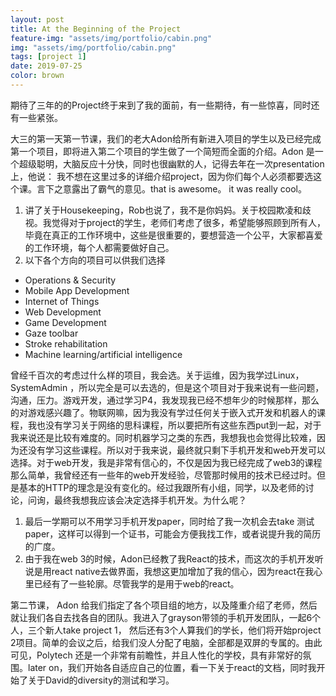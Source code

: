 ```yaml
---
layout: post
title: At the Beginning of the Project
feature-img: "assets/img/portfolio/cabin.png"
img: "assets/img/portfolio/cabin.png"
tags: [project 1]
date: 2019-07-25
color: brown
---
```


期待了三年的的Project终于来到了我的面前，有一些期待，有一些惊喜，同时还有一些紧张。

大三的第一天第一节课，我们的老大Adon给所有新进入项目的学生以及已经完成第一个项目，即将进入第二个项目的学生做了一个简短而全面的介绍。Adon 是一个超级聪明，大脑反应十分快，同时也很幽默的人，记得去年在一次presentation上，他说： 我不想在这里过多的详细介绍project，因为你们每个人必须都要选这个课。言下之意露出了霸气的意见。that is awesome。 it was really cool。
1. 讲了关于Housekeeping，Rob也说了，我不是你妈妈。关于校园欺凌和歧视。我觉得对于project的学生，老师们考虑了很多，希望能够照顾到所有人，毕竟在真正的工作环境中，这些是很重要的，要想营造一个公平，大家都喜爱的工作环境，每个人都需要做好自己。
2. 以下各个方向的项目可以供我们选择
  * Operations & Security
  * Mobile App Development
  * Internet of Things
  * Web Development
  * Game Development
  * Gaze toolbar
  * Stroke rehabilitation
  * Machine learning/artificial intelligence

曾经千百次的考虑过什么样的项目，我会选。关于运维，因为我学过Linux， SystemAdmin ，所以完全是可以去选的，但是这个项目对于我来说有一些问题，沟通，压力。游戏开发，通过学习P4，我发现我已经不想年少的时候那样，那么的对游戏感兴趣了。物联网嘛，因为我没有学过任何关于嵌入式开发和机器人的课程，我也没有学习关于网络的思科课程，所以要把所有这些东西put到一起，对于我来说还是比较有难度的。同时机器学习之类的东西，我想我也会觉得比较难，因为还没有学习这些课程。所以对于我来说，最终就只剩下手机开发和web开发可以选择。对于web开发，我是非常有信心的，不仅是因为我已经完成了web3的课程那么简单，我曾经还有一些年的web开发经验，尽管那时候用的技术已经过时。但是基本的HTTP的理念是没有变化的。经过我跟所有小组，同学，以及老师的讨论，问询，最终我想我应该会决定选择手机开发。为什么呢？
1. 最后一学期可以不用学习手机开发paper，同时给了我一次机会去take 测试paper，这样可以得到一个证书，可能会方便我找工作，或者说提升我的简历的广度。
2. 由于我在web 3的时候，Adon已经教了我React的技术，而这次的手机开发听说是用react native去做界面，我想这更加增加了我的信心，因为react在我心里已经有了一些轮廓。尽管我学的是用于web的react。

第二节课， Adon 给我们指定了各个项目组的地方，以及隆重介绍了老师，然后就让我们各自去找各自的团队。我进入了grayson带领的手机开发团队，一起6个人，三个新人take project 1， 然后还有3个人算我们的学长，他们将开始project 2项目。简单的会议之后，给我们没人分配了电脑，全部都是双屏的专属的。由此可见，Polytech 还是一个非常有前瞻性，并且人性化的学校，具有非常好的氛围。later on，我们开始各自适应自己的位置，看一下关于react的文档，同时我开始了关于David的diversity的测试和学习。
